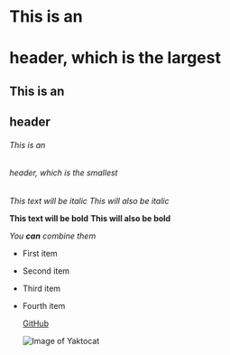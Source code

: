 
# This is an <h1> header, which is the largest
## This is an <h2> header
###### This is an <h6> header, which is the smallest

  
  *This text will be italic*
_This will also be italic_

**This text will be bold**
__This will also be bold__

_You **can** combine them_
  
  
  - First item
- Second item
- Third item
- Fourth item
  
  [GitHub](http://github.com)
  
  
  
  ![Image of Yaktocat](https://octodex.github.com/images/yaktocat.png)
